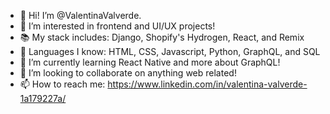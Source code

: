 - 👋 Hi! I’m @ValentinaValverde.
- 👀 I’m interested in frontend and UI/UX projects!
- 📚 My stack includes: Django, Shopify's Hydrogen, React, and Remix
- 📖 Languages I know: HTML, CSS, Javascript, Python, GraphQL, and SQL
- 🌱 I’m currently learning React Native and more about GraphQL!
- 💞️ I’m looking to collaborate on anything web related!
- 📫 How to reach me: https://www.linkedin.com/in/valentina-valverde-1a179227a/ 

<!---
ValentinaValverde/ValentinaValverde is a ✨ special ✨ repository because its `README.md` (this file) appears on your GitHub profile.
You can click the Preview link to take a look at your changes.
--->

